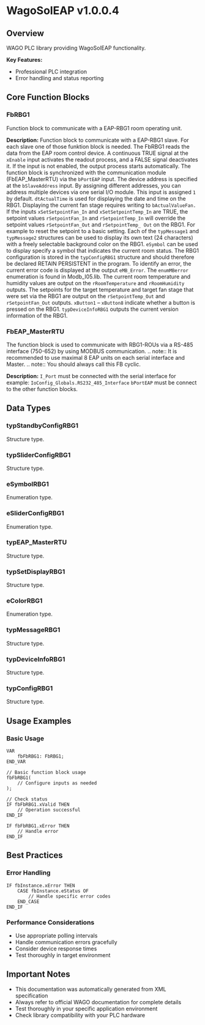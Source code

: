 # WagoSolEAP v1.0.0.4

## Overview
WAGO PLC library providing WagoSolEAP functionality.

**Key Features:**
- Professional PLC integration
- Error handling and status reporting

## Core Function Blocks

### FbRBG1
Function block to communicate with a EAP-RBG1 room operating unit.

**Description:**
Function block to communicate with a EAP-RBG1 slave. For each slave one of those funktion block is needed. The FbRBG1 reads the data from the EAP room control device. A continuous TRUE signal at the ``xEnable`` input activates the readout process, and a FALSE signal deactivates it. If the input is not enabled, the output process starts automatically. The function block is synchronized with the communication module (FbEAP_MasterRTU) via the ``bPortEAP`` input. The device address is specified at the ``bSlaveAddress`` input. By assigning different addresses, you can address multiple devices via one serial I/O module. This input is assigned ``1`` by default. ``dtActualTime`` is used for displaying the date and time on the RBG1. Displaying the current fan stage requires writing to ``bActualValueFan.`` If the inputs ``xSetSetpointFan_In`` and ``xSetSetpointTemp_In`` are TRUE, the setpoint values ``rSetpointFan_In`` and ``rSetpointTemp_In`` will override the setpoint values ``rSetpointFan_Out`` and ``rSetpointTemp_ Out`` on the RBG1. For example to reset the setpoint to a basic setting. Each of the ``typMessage1`` and ``typMessage2`` structures can be used to display its own text (24 characters) with a freely selectable background color on the RBG1. ``eSymbol`` can be used to display specify a symbol that indicates the current room status. The RBG1 configuration is stored in the ``typConfigRBG1`` structure and should therefore be declared RETAIN PERSISTENT in the program. To identify an error, the current error code is displayed at the output ``eMB_Error``. The ``enumMBerror`` enumeration is found in Modb_I05.lib. The current room temperature and humidity values are output on the ``rRoomTemperature`` and ``rRoomHumidity`` outputs. The setpoints for the target temperature and target fan stage that were set via the RBG1 are output on the ``rSetpointTemp_Out`` and ``rSetpointFan_Out`` outputs. ``xButton1`` – ``xButton8`` indicate whether a button is pressed on the RBG1. ``typDeviceInfoRBG1`` outputs the current version information of the RBG1.

### FbEAP_MasterRTU
The function block is used to communicate with RBG1-ROUs via a RS-485 interface (750-652) by using MODBUS communication. .. note:: It is recommended to use maximal 8 EAP units on each serial interface and Master. .. note:: You should always call this FB cyclic.

**Description:**
``I_Port`` must be connected with the serial interface for example: ``IoConfig_Globals.RS232_485_Interface`` ``bPortEAP`` must be connect to the other function blocks.

## Data Types

### typStandbyConfigRBG1
Structure type.

### typSliderConfigRBG1
Structure type.

### eSymbolRBG1
Enumeration type.

### eSliderConfigRBG1
Enumeration type.

### typEAP_MasterRTU
Structure type.

### typSetDisplayRBG1
Structure type.

### eColorRBG1
Enumeration type.

### typMessageRBG1
Structure type.

### typDeviceInfoRBG1
Structure type.

### typConfigRBG1
Structure type.

## Usage Examples

### Basic Usage
```iec
VAR
    fbFbRBG1: FbRBG1;
END_VAR

// Basic function block usage
fbFbRBG1(
    // Configure inputs as needed
);

// Check status
IF fbFbRBG1.xValid THEN
    // Operation successful
END_IF

IF fbFbRBG1.xError THEN
    // Handle error
END_IF
```

## Best Practices

### Error Handling
```iec
IF fbInstance.xError THEN
    CASE fbInstance.eStatus OF
        // Handle specific error codes
    END_CASE
END_IF
```

### Performance Considerations
- Use appropriate polling intervals
- Handle communication errors gracefully
- Consider device response times
- Test thoroughly in target environment

## Important Notes

- This documentation was automatically generated from XML specification
- Always refer to official WAGO documentation for complete details
- Test thoroughly in your specific application environment
- Check library compatibility with your PLC hardware

